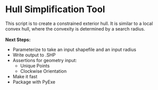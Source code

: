 <h1>Hull Simplification Tool</h1>
This script is to create a constrained exterior hull.  It is similar to a local convex hull, where the convexity is determined by a search radius.

<br>
<br>
<b>Next Steps:</b>
<ul>
    <li>Parameterize to take an input shapefile and an input radius
    <li>Write output to .SHP
    <li>Assertions for geometry input:
    <ul>
        <li>Unique Points
        <li>Clockwise Orientation
    </ul>
    <li>Make it fast
    <li>Package with PyExe
</ul>